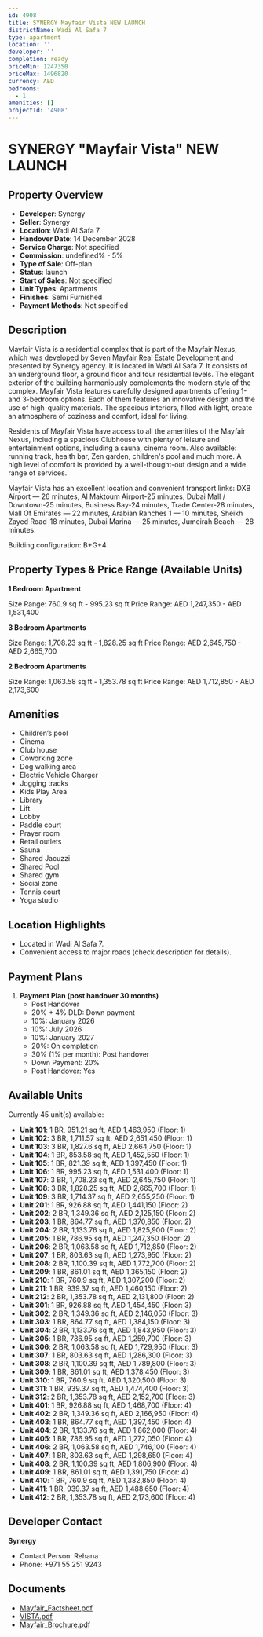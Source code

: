 ```yaml
---
id: 4908
title: SYNERGY Mayfair Vista NEW LAUNCH
districtName: Wadi Al Safa 7
type: apartment
location: ''
developer: ''
completion: ready
priceMin: 1247350
priceMax: 1496820
currency: AED
bedrooms:
  - 1
amenities: []
projectId: '4908'
---
```


# SYNERGY "Mayfair Vista" NEW LAUNCH

## Property Overview
- **Developer**: Synergy
- **Seller**: Synergy
- **Location**: Wadi Al Safa 7
- **Handover Date**: 14 December 2028
- **Service Charge**: Not specified
- **Commission**: undefined% - 5%
- **Type of Sale**: Off-plan
- **Status**: launch
- **Start of Sales**: Not specified
- **Unit Types**: Apartments
- **Finishes**: Semi Furnished
- **Payment Methods**: Not specified

## Description
Mayfair Vista is a residential complex that is part of the Mayfair Nexus, which was developed by Seven Mayfair Real Estate Development and presented by Synergy agency. It is located in Wadi Al Safa 7. It consists of an underground floor, a ground floor and four residential levels. The elegant exterior of the building harmoniously complements the modern style of the complex. Mayfair Vista features carefully designed apartments offering 1-and 3-bedroom options. Each of them features an innovative design and the use of high-quality materials. The spacious interiors, filled with light, create an atmosphere of coziness and comfort, ideal for living. 

Residents of Mayfair Vista have access to all the amenities of the Mayfair Nexus, including a spacious Clubhouse with plenty of leisure and entertainment options, including a sauna, cinema room. Also available: running track, health bar, Zen garden, children's pool and much more. A high level of comfort is provided by a well-thought-out design and a wide range of services. 

Mayfair Vista has an excellent location and convenient transport links: DXB Airport — 26 minutes, Al Maktoum Airport-25 minutes, Dubai Mall / Downtown-25 minutes, Business Bay-24 minutes, Trade Center-28 minutes, Mall Of Emirates — 22 minutes, Arabian Ranches 1 — 10 minutes, Sheikh Zayed Road-18 minutes, Dubai Marina — 25 minutes, Jumeirah Beach — 28 minutes. 

Building configuration: B+G+4

## Property Types & Price Range (Available Units)
**1 Bedroom Apartment**

Size Range: 760.9 sq ft - 995.23 sq ft
Price Range: AED 1,247,350 - AED 1,531,400

**3 Bedroom Apartments**

Size Range: 1,708.23 sq ft - 1,828.25 sq ft
Price Range: AED 2,645,750 - AED 2,665,700

**2 Bedroom Apartments**

Size Range: 1,063.58 sq ft - 1,353.78 sq ft
Price Range: AED 1,712,850 - AED 2,173,600

## Amenities
- Children’s pool
- Cinema
- Club house
- Coworking zone
- Dog walking area
- Electric Vehicle Charger
- Jogging tracks
- Kids Play Area
- Library
- Lift
- Lobby
- Paddle court
- Prayer room
- Retail outlets
- Sauna
- Shared Jacuzzi
- Shared Pool
- Shared gym
- Social zone
- Tennis court
- Yoga studio

## Location Highlights
- Located in Wadi Al Safa 7.
- Convenient access to major roads (check description for details).

## Payment Plans
1. **Payment Plan (post handover 30 months)**
   - Post Handover
   - 20% + 4% DLD: Down payment
   - 10%: January 2026
   - 10%: July 2026
   - 10%: January 2027
   - 20%: On completion
   - 30% (1% per month): Post handover
   - Down Payment: 20%
   - Post Handover: Yes

## Available Units
Currently 45 unit(s) available:
- **Unit 101**: 1 BR, 951.21 sq ft, AED 1,463,950 (Floor: 1)
- **Unit 102**: 3 BR, 1,711.57 sq ft, AED 2,651,450 (Floor: 1)
- **Unit 103**: 3 BR, 1,827.6 sq ft, AED 2,664,750 (Floor: 1)
- **Unit 104**: 1 BR, 853.58 sq ft, AED 1,452,550 (Floor: 1)
- **Unit 105**: 1 BR, 821.39 sq ft, AED 1,397,450 (Floor: 1)
- **Unit 106**: 1 BR, 995.23 sq ft, AED 1,531,400 (Floor: 1)
- **Unit 107**: 3 BR, 1,708.23 sq ft, AED 2,645,750 (Floor: 1)
- **Unit 108**: 3 BR, 1,828.25 sq ft, AED 2,665,700 (Floor: 1)
- **Unit 109**: 3 BR, 1,714.37 sq ft, AED 2,655,250 (Floor: 1)
- **Unit 201**: 1 BR, 926.88 sq ft, AED 1,441,150 (Floor: 2)
- **Unit 202**: 2 BR, 1,349.36 sq ft, AED 2,125,150 (Floor: 2)
- **Unit 203**: 1 BR, 864.77 sq ft, AED 1,370,850 (Floor: 2)
- **Unit 204**: 2 BR, 1,133.76 sq ft, AED 1,825,900 (Floor: 2)
- **Unit 205**: 1 BR, 786.95 sq ft, AED 1,247,350 (Floor: 2)
- **Unit 206**: 2 BR, 1,063.58 sq ft, AED 1,712,850 (Floor: 2)
- **Unit 207**: 1 BR, 803.63 sq ft, AED 1,273,950 (Floor: 2)
- **Unit 208**: 2 BR, 1,100.39 sq ft, AED 1,772,700 (Floor: 2)
- **Unit 209**: 1 BR, 861.01 sq ft, AED 1,365,150 (Floor: 2)
- **Unit 210**: 1 BR, 760.9 sq ft, AED 1,307,200 (Floor: 2)
- **Unit 211**: 1 BR, 939.37 sq ft, AED 1,460,150 (Floor: 2)
- **Unit 212**: 2 BR, 1,353.78 sq ft, AED 2,131,800 (Floor: 2)
- **Unit 301**: 1 BR, 926.88 sq ft, AED 1,454,450 (Floor: 3)
- **Unit 302**: 2 BR, 1,349.36 sq ft, AED 2,146,050 (Floor: 3)
- **Unit 303**: 1 BR, 864.77 sq ft, AED 1,384,150 (Floor: 3)
- **Unit 304**: 2 BR, 1,133.76 sq ft, AED 1,843,950 (Floor: 3)
- **Unit 305**: 1 BR, 786.95 sq ft, AED 1,259,700 (Floor: 3)
- **Unit 306**: 2 BR, 1,063.58 sq ft, AED 1,729,950 (Floor: 3)
- **Unit 307**: 1 BR, 803.63 sq ft, AED 1,286,300 (Floor: 3)
- **Unit 308**: 2 BR, 1,100.39 sq ft, AED 1,789,800 (Floor: 3)
- **Unit 309**: 1 BR, 861.01 sq ft, AED 1,378,450 (Floor: 3)
- **Unit 310**: 1 BR, 760.9 sq ft, AED 1,320,500 (Floor: 3)
- **Unit 311**: 1 BR, 939.37 sq ft, AED 1,474,400 (Floor: 3)
- **Unit 312**: 2 BR, 1,353.78 sq ft, AED 2,152,700 (Floor: 3)
- **Unit 401**: 1 BR, 926.88 sq ft, AED 1,468,700 (Floor: 4)
- **Unit 402**: 2 BR, 1,349.36 sq ft, AED 2,166,950 (Floor: 4)
- **Unit 403**: 1 BR, 864.77 sq ft, AED 1,397,450 (Floor: 4)
- **Unit 404**: 2 BR, 1,133.76 sq ft, AED 1,862,000 (Floor: 4)
- **Unit 405**: 1 BR, 786.95 sq ft, AED 1,272,050 (Floor: 4)
- **Unit 406**: 2 BR, 1,063.58 sq ft, AED 1,746,100 (Floor: 4)
- **Unit 407**: 1 BR, 803.63 sq ft, AED 1,298,650 (Floor: 4)
- **Unit 408**: 2 BR, 1,100.39 sq ft, AED 1,806,900 (Floor: 4)
- **Unit 409**: 1 BR, 861.01 sq ft, AED 1,391,750 (Floor: 4)
- **Unit 410**: 1 BR, 760.9 sq ft, AED 1,332,850 (Floor: 4)
- **Unit 411**: 1 BR, 939.37 sq ft, AED 1,488,650 (Floor: 4)
- **Unit 412**: 2 BR, 1,353.78 sq ft, AED 2,173,600 (Floor: 4)

## Developer Contact
**Synergy**
- Contact Person: Rehana
- Phone: +971 55 251 9243

## Documents
- [Mayfair_Factsheet.pdf](https://cdn.geniemap.net/2025/04/14/lqKlmMHOYojmxQ7nbUotcmnOvwxZNSepwOXa9CuG.pdf)
- [VISTA.pdf](https://cdn.geniemap.net/2025/04/14/j3QD9jwGhEU0vjHI7FJAUV8L0tJbQSbolfR36PGu.pdf)
- [Mayfair_Brochure.pdf](https://cdn.geniemap.net/2025/04/14/1TF5cPGAvEr1n4zcGuOt8rb8WNUnnK0OfpqwzDHJ.pdf)
